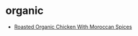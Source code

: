 # organic

 * [Roasted Organic Chicken With Moroccan Spices](index/r/roasted-organic-chicken-with-moroccan-spices-231437.json)
